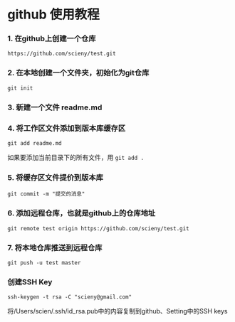 # github 使用教程

### 1. 在github上创建一个仓库
`https://github.com/scieny/test.git`

### 2. 在本地创建一个文件夹，初始化为git仓库
`git init`

### 3. 新建一个文件 readme.md

### 4. 将工作区文件添加到版本库缓存区
`git add readme.md`

如果要添加当前目录下的所有文件，用 `git add .`

### 5. 将缓存区文件提价到版本库
`git commit -m "提交的消息"`

### 6. 添加远程仓库，也就是github上的仓库地址
`git remote test origin https://github.com/scieny/test.git`

### 7. 将本地仓库推送到远程仓库
`git push -u test master`

### 创建SSH Key
`ssh-keygen -t rsa -C "scieny@gmail.com"`

将/Users/scien/.ssh/id_rsa.pub中的内容复制到github、Setting中的SSH keys
